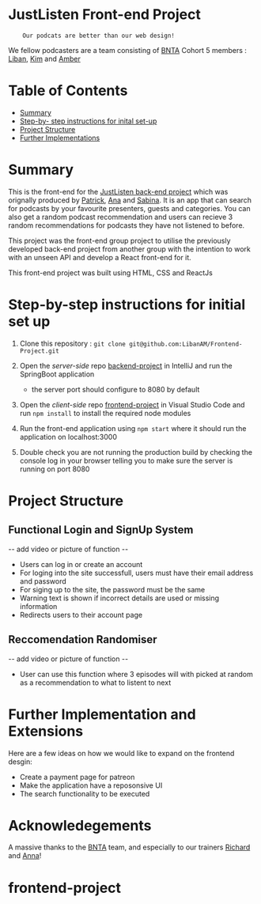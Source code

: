 # JustListen Front-end Project

        Our podcats are better than our web design!

We fellow podcasters are a team consisting of [BNTA](https://techacademy.brightnetwork.co.uk/) Cohort 5 members : [Liban](https://github.com/LibanAM), [Kim](https://github.com/JinleYe) and [Amber](https://github.com/aakamara)





# Table of Contents
- [Summary](#summary)
- [Step-by- step instructions for inital set-up](#step-by-step-instructions-for-initial-set-up)
- [Project Structure](#project-structure)
- [Further Implementations](#further-implementation-and-extentions)  


# Summary
This is the front-end for the [ JustListen back-end project](https://github.com/patrick-merchant/backend-project) which was orignally produced by [Patrick](), [Ana]() and [Sabina](). It is an app that can search for podcasts by your favourite presenters, guests and categories. You can also get a random podcast recommendation and users can recieve 3 random recommendations for podcasts they have not listened to before.

This project was the front-end group project to utilise the previously developed back-end project from another group with the intention to work with an unseen API and develop a React front-end for it.

This front-end project was built using HTML, CSS and ReactJs

# Step-by-step instructions for initial set up

1. Clone this repository : `git clone git@github.com:LibanAM/Frontend-Project.git` 

2. Open the *server-side* repo [backend-project](https://github.com/LibanAM/Frontend-Project/tree/main/backend-project) in IntelliJ and run the SpringBoot application
    - the server port should configure to 8080 by default

3. Open the *client-side* repo [frontend-project](https://github.com/LibanAM/Frontend-Project/tree/main/frontend-project) in Visual Studio Code and run `npm install` to install the required node modules

4. Run the front-end application using `npm start` where it should run the application on localhost:3000

5. Double check you are not running the production build by checking the console log in your browser telling you to make sure the server is running on port 8080


# Project Structure

## Functional Login and SignUp System

-- add video or picture of function --

- Users can log in or create an account
- For loging into the site successfull, users must have their email address and password
- For siging up to the site, the password must be the same
- Warning text is shown if incorrect details are used or missing information
- Redirects users to their account page 

## Reccomendation Randomiser

-- add video or picture of function --

- User can use this function where 3 episodes will with picked at random as a recommendation to what to listent to next


# Further Implementation and Extensions
Here are a few ideas on how we would like to expand on the frontend desgin:
- Create a payment page for patreon
- Make the application have a reposonsive UI
- The search functionality to be executed


# Acknowledegements
A massive thanks to the [BNTA](https://techacademy.brightnetwork.co.uk/) team, and especially to our trainers [Richard](https://github.com/biancakendall29/w07_server_side_project#summary) and [Anna](https://github.com/biancakendall29/w07_server_side_project#summary)!
# frontend-project
